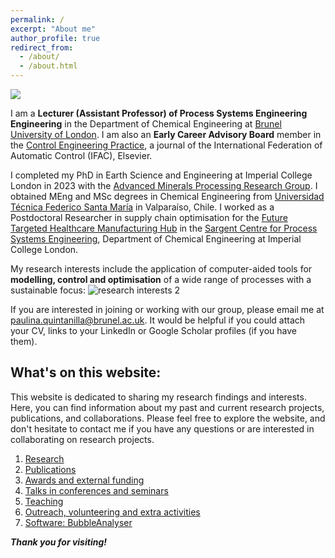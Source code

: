 ```yaml
---
permalink: /
excerpt: "About me"
author_profile: true
redirect_from: 
  - /about/
  - /about.html
---
```

![](/_pages/1.png)

I am a **Lecturer (Assistant Professor) of Process Systems Engineering Engineering** in the Department of Chemical Engineering at [Brunel University of London](https://www.brunel.ac.uk/people/paulina-quintanillaperez). I am also an **Early Career Advisory Board** member in the [Control Engineering Practice](https://www.sciencedirect.com/journal/control-engineering-practice), a journal of the International Federation of Automatic Control (IFAC), Elsevier. 

I completed my PhD in Earth Science and Engineering at Imperial College London in 2023 with the [Advanced Minerals Processing Research Group](https://www.imperial.ac.uk/earth-science/research/research-groups/amprg/). I obtained MEng and MSc degrees in Chemical Engineering from [Universidad Técnica Federico Santa María](https://www.usm.cl) in Valparaíso, Chile. I worked as a Postdoctoral Researcher in supply chain optimisation for the [Future Targeted Healthcare Manufacturing Hub](https://www.ucl.ac.uk/biochemical-engineering/research/research-and-training-centres/future-targeted-healthcare-manufacturing-hub) in the [Sargent Centre for Process Systems Engineering](https://www.imperial.ac.uk/process-systems-engineering/), Department of Chemical Engineering at Imperial College London.

My research interests include the application of computer-aided tools for **modelling, control and optimisation** of a wide range of processes with a sustainable focus:
![research interests 2](https://github.com/user-attachments/assets/d4cfb9e5-fd5c-4b3a-80f0-c80500ac7cfb)

If you are interested in joining or working with our group, please email me at paulina.quintanilla@brunel.ac.uk. It would be helpful if you could attach your CV, links to your LinkedIn or Google Scholar profiles (if you have them).


## What's on this website:

This website is dedicated to sharing my research findings and interests. Here, you can find information about my past and current research projects, publications, and collaborations. Please feel free to explore the website, and don't hesitate to contact me if you have any questions or are interested in collaborating on research projects. 

1. [Research](/research)
2. [Publications](/publications)
3. [Awards and external funding](/awards)
4. [Talks in conferences and seminars](/talks.html)
5. [Teaching](/teaching.html)
6. [Outreach, volunteering and extra activities](/outreach)
7. [Software: BubbleAnalyser](/software)


**_Thank you for visiting!_**

